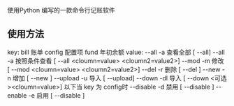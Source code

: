 使用Python 编写的一款命令行记账软件

## 使用方法

key: 
    bill  账单
    config 配置项
    fund   年初余额
value:
    --all -a 查看全部  [<key> --all]
    --all -a 按照条件查看  [<key> --all <cloumn=value> <cloumn2=value2>]
    --mod -m 修改     [<key> --mod <id> <cloumn=value> <cloumn2=value2>]
    --del -r 删除     [<key> --del <id>]
    --new -n 增加     [<key> --new <value> <value2>]
    --upload -u 导入  [<key> --upload]
    --down -dl 导入   [<key> --down <可选><cloumn=value>]
以下当 key 为 config时
    --disable -d 禁用 [<key> --disable <value>]
    --enable  -e 启用 [<key> --disable <value>]

